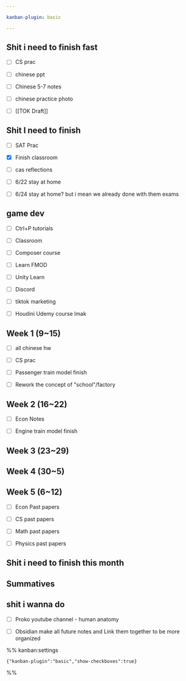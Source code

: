 ```yaml
---

kanban-plugin: basic

---
```


## Shit i need to finish fast

- [ ] CS prac
- [ ] chinese ppt
- [ ] Chinese 5-7 notes
- [ ] chinese practice photo
- [ ] [[TOK Draft]]


## Shit I need to finish

- [ ] SAT Prac
- [x] Finish classroom
- [ ] cas reflections
- [ ] 6/22 stay at home
- [ ] 6/24 stay at home? but i mean we already done with them exams


## game dev

- [ ] Ctrl+P tutorials
- [ ] Classroom
- [ ] Composer course
- [ ] Learn FMOD
- [ ] Unity Learn
- [ ] Discord
- [ ] tiktok marketing
- [ ] Houdini Udemy course lmak


## Week 1 (9~15)

- [ ] all chinese hw
- [ ] CS prac
- [ ] Passenger train model finish
- [ ] Rework the concept of "school"/factory


## Week 2 (16~22)

- [ ] Econ Notes
- [ ] Engine train model finish


## Week 3 (23~29)



## Week 4 (30~5)



## Week 5 (6~12)

- [ ] Econ Past papers
- [ ] CS past papers
- [ ] Math past papers
- [ ] Physics past papers


## Shit i need to finish this month



## Summatives



## shit i wanna do

- [ ] Proko youtube channel - human anatomy
- [ ] Obsidian make all future notes and Link them together to be more organized




%% kanban:settings
```
{"kanban-plugin":"basic","show-checkboxes":true}
```
%%